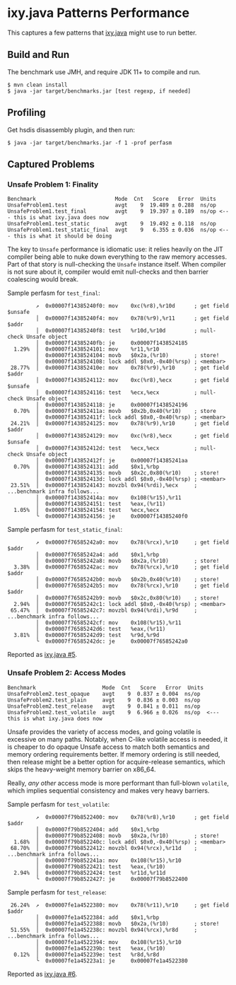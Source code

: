 # ixy.java Patterns Performance

This captures a few patterns that [ixy.java](https://github.com/ixy-languages/ixy.java) might use to run better.

## Build and Run

The benchmark use JMH, and require JDK 11+ to compile and run. 

```
$ mvn clean install
$ java -jar target/benchmarks.jar [test regexp, if needed]
```

## Profiling

Get hsdis disassembly plugin, and then run:

```
$ java -jar target/benchmarks.jar -f 1 -prof perfasm
```

## Captured Problems

### Unsafe Problem 1: Finality

```
Benchmark                         Mode  Cnt   Score   Error  Units
UnsafeProblem1.test               avgt    9  19.489 ± 0.288  ns/op
UnsafeProblem1.test_final         avgt    9  19.397 ± 0.189  ns/op <--- this is what ixy.java does now
UnsafeProblem1.test_static        avgt    9  19.492 ± 0.118  ns/op
UnsafeProblem1.test_static_final  avgt    9   6.355 ± 0.036  ns/op <--- this is what it should be doing
```

The key to `Unsafe` performance is idiomatic use: it relies heavily on the JIT compiler being able
to nuke down everything to the raw memory accesses. Part of that story is null-checking the `Unsafe` instance itself. When compiler is not sure about it, compiler would emit null-checks and then barrier coalescing would break.

Sample perfasm for `test_final`:

```
         ↗  0x00007f14385240f0: mov    0xc(%r8),%r10d      ; get field $unsafe
         │  0x00007f14385240f4: mov    0x78(%r9),%r11      ; get field $addr
         │  0x00007f14385240f8: test   %r10d,%r10d         ; null-check Unsafe object
         │  0x00007f14385240fb: je     0x00007f1438524185
  1.29%  │  0x00007f1438524101: mov    %r11,%r10
         │  0x00007f1438524104: movb   $0x2a,(%r10)        ; store!
         │  0x00007f1438524108: lock addl $0x0,-0x40(%rsp) ; <membar>
 28.77%  │  0x00007f143852410e: mov    0x78(%r9),%r10      ; get field $addr
         │  0x00007f1438524112: mov    0xc(%r8),%ecx       ; get field $unsafe
         │  0x00007f1438524116: test   %ecx,%ecx           ; null-check Unsafe object
         │  0x00007f1438524118: je     0x00007f1438524196
  0.70%  │  0x00007f143852411a: movb   $0x2b,0x40(%r10)    ; store
         │  0x00007f143852411f: lock addl $0x0,-0x40(%rsp) ; <membar>
 24.21%  │  0x00007f1438524125: mov    0x78(%r9),%r10      ; get field $addr
         │  0x00007f1438524129: mov    0xc(%r8),%ecx       ; get field $unsafe
         │  0x00007f143852412d: test   %ecx,%ecx           ; null-check Unsafe object
         │  0x00007f143852412f: je     0x00007f14385241aa  
  0.70%  │  0x00007f1438524131: add    $0x1,%rbp            
         │  0x00007f1438524135: movb   $0x2c,0x80(%r10)    ; store!
         │  0x00007f143852413d: lock addl $0x0,-0x40(%rsp) ; <membar>
 23.51%  │  0x00007f1438524143: movzbl 0x94(%rdi),%ecx     ; ...benchmark infra follows...
         │  0x00007f143852414a: mov    0x108(%r15),%r11   
         │  0x00007f1438524151: test   %eax,(%r11)        
  1.05%  │  0x00007f1438524154: test   %ecx,%ecx
         ╰  0x00007f1438524156: je     0x00007f14385240f0 
```                            

Sample perfasm for `test_static_final`:

```
         ↗  0x00007f76585242a0: mov    0x78(%rcx),%r10     ; get field $addr
         │  0x00007f76585242a4: add    $0x1,%rbp          
         │  0x00007f76585242a8: movb   $0x2a,(%r10)        ; store!
  3.38%  │  0x00007f76585242ac: mov    0x78(%rcx),%r10     ; get field $addr
         │  0x00007f76585242b0: movb   $0x2b,0x40(%r10)    ; store!
         │  0x00007f76585242b5: mov    0x78(%rcx),%r10     ; get field $addr
         │  0x00007f76585242b9: movb   $0x2c,0x80(%r10)    ; store!
  2.94%  │  0x00007f76585242c1: lock addl $0x0,-0x40(%rsp) ; <membar>
 65.47%  │  0x00007f76585242c7: movzbl 0x94(%rdi),%r9d     ; ...benchmark infra follows...
         │  0x00007f76585242cf: mov    0x108(%r15),%r11    
         │  0x00007f76585242d6: test   %eax,(%r11)         
  3.81%  │  0x00007f76585242d9: test   %r9d,%r9d
         ╰  0x00007f76585242dc: je     0x00007f76585242a0  
```

Reported as [ixy.java #5](https://github.com/ixy-languages/ixy.java/issues/5).

### Unsafe Problem 2: Access Modes

```
Benchmark                     Mode  Cnt   Score   Error  Units         
UnsafeProblem2.test_opaque    avgt    9  0.837 ± 0.004  ns/op
UnsafeProblem2.test_plain     avgt    9  0.836 ± 0.003  ns/op
UnsafeProblem2.test_release   avgt    9  0.841 ± 0.011  ns/op
UnsafeProblem2.test_volatile  avgt    9  6.966 ± 0.026  ns/op  <--- this is what ixy.java does now 
```

Unsafe provides the variety of access modes, and going volatile is excessive on many paths. Notably, when C-like volatile access is needed, it is cheaper to do opaque Unsafe access to match both semantics and memory ordering requirements better. If memory ordering is still needed, then release might be a better option for acquire-release semantics, which skips the heavy-weight memory barrier on x86_64.

Really, _any other_ access mode is more performant than full-blown `volatile`, which implies sequential consistency
and makes very heavy barriers.

Sample perfasm for `test_volatile`:

```
         ↗  0x00007f79b8522400: mov    0x78(%r8),%r10      ; get field $addr
         │  0x00007f79b8522404: add    $0x1,%rbp           
         │  0x00007f79b8522408: movb   $0x2a,(%r10)        ; store!
  1.68%  │  0x00007f79b852240c: lock addl $0x0,-0x40(%rsp) ; <membar>
 68.70%  │  0x00007f79b8522412: movzbl 0x94(%rcx),%r11d    ; ...benchmark infra follows...
         │  0x00007f79b852241a: mov    0x108(%r15),%r10   
         │  0x00007f79b8522421: test   %eax,(%r10)         
  2.94%  │  0x00007f79b8522424: test   %r11d,%r11d
         ╰  0x00007f79b8522427: je     0x00007f79b8522400  
```                                                        

Sample perfasm for `test_release`:

```
 26.24%  ↗  0x00007fe1a4522380: mov    0x78(%r11),%r10     ; get field $addr
         │  0x00007fe1a4522384: add    $0x1,%rbp           
         │  0x00007fe1a4522388: movb   $0x2a,(%r10)        ; store!
 51.55%  │  0x00007fe1a452238c: movzbl 0x94(%rcx),%r8d     ; ...benchmark infra follows...
         │  0x00007fe1a4522394: mov    0x108(%r15),%r10   
         │  0x00007fe1a452239b: test   %eax,(%r10)        
  0.12%  │  0x00007fe1a452239e: test   %r8d,%r8d
         ╰  0x00007fe1a45223a1: je     0x00007fe1a4522380  
```

Reported as [ixy.java #6](https://github.com/ixy-languages/ixy.java/issues/6).
